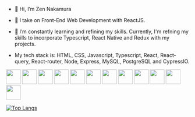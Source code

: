 - 👋 Hi, I’m Zen Nakamura  
- 👀 I take on Front-End Web Development with ReactJS.
- 🌱 I’m constantly learning and refining my skills. Currently, I'm refning my skills to incorporate Typescript, React Native and Redux with my projects.

- My tech stack is: HTML, CSS, Javascript, Typescript, React, React-query, React-router, Node, Express, MySQL, PostgreSQL and CypressIO.

<img src="https://cdn.jsdelivr.net/gh/devicons/devicon/icons/html5/html5-original-wordmark.svg" height="40" width="40"/> <img src="https://cdn.jsdelivr.net/gh/devicons/devicon/icons/css3/css3-original.svg" height="40" width="40" /> <img src="https://cdn.jsdelivr.net/gh/devicons/devicon/icons/bootstrap/bootstrap-original-wordmark.svg" height="40" width="40"/> <img src="https://cdn.jsdelivr.net/gh/devicons/devicon/icons/javascript/javascript-original.svg" height="40" width="40"/> <img src="https://cdn.jsdelivr.net/gh/devicons/devicon@latest/icons/typescript/typescript-original.svg" height="40" width="40"/> <img src="https://cdn.jsdelivr.net/gh/devicons/devicon@latest/icons/react/react-original.svg" height="40" width="40"/> <img src="https://cdn.jsdelivr.net/gh/devicons/devicon@latest/icons/reactrouter/reactrouter-original.svg" height="40" width="40"/> <img src="https://cdn.jsdelivr.net/gh/devicons/devicon@latest/icons/nodejs/nodejs-plain-wordmark.svg" height="40" width="40" /> <img src="https://cdn.jsdelivr.net/gh/devicons/devicon@latest/icons/nextjs/nextjs-original.svg" height="40" width="40"/> <img src="https://cdn.jsdelivr.net/gh/devicons/devicon/icons/mysql/mysql-original.svg" height="40" width="40"/> <img src="https://cdn.jsdelivr.net/gh/devicons/devicon/icons/postgresql/postgresql-original-wordmark.svg" height="40" width="40"/> <img src="https://cdn.jsdelivr.net/gh/devicons/devicon@latest/icons/cypressio/cypressio-plain.svg" height="40" width="40"/>

          
[![Top Langs](https://github-readme-stats.vercel.app/api/top-langs/?username=spookyWalrus&layout=compact&theme=radical)](https://github.com/spookyWalrus/github-readme-stats)
